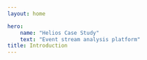 ```yaml
---
layout: home

hero:
    name: "Helios Case Study"
    text: "Event stream analysis platform"
title: Introduction
---
```

